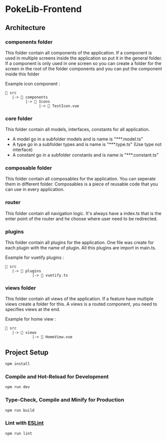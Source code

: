 # PokeLib-Frontend

## Architecture

### components folder

This folder contain all components of the application. If a component is used in multiple screens inside the application so put it in the general folder.
If a component is only used in one screen so you can create a folder for the screen in the root of the folder components and you can put the component inside this folder

Example icon component :

```
📂 src
   |-> 📂 components
         |-> 📂 Icons
               |-> 📄 TestIcon.vue
```

### core folder

This folder contain all models, interfaces, constants for all application.

- A model go in a subfolder models and is name is "\*\*\*.model.ts"
- A type go in a subfolder types and is name is "\*\*\*.type.ts" (Use type not interface)
- A constant go in a subfolder constants and is name is "\*\*\*.constant.ts"

### composable folder

This folder contain all composables for the application. You can seperate them in different folder.
Composables is a piece of reusable code that you can use in every application.

### router

This folder contain all navigation logic. It's always have a index.ts that is the enter point of the router and he choose where user need to be redirected.

### plugins

This folder contain all plugins for the application. One file was create for each plugin with the name of plugin. All this plugins are import in main.ts.

Example for vuetify plugins :

```
📂 src
   |-> 📂 plugins
            |-> 📄 vuetify.ts
```

### views folder

This folder contain all views of the application. If a feature have multiple views create a folder for this. A views is a routed component, you need to specifies views at the end.

Example for home view :

```
📂 src
   |-> 📂 views
            |-> 📄 HomeView.vue
```

## Project Setup

```sh
npm install
```

### Compile and Hot-Reload for Development

```sh
npm run dev
```

### Type-Check, Compile and Minify for Production

```sh
npm run build
```

### Lint with [ESLint](https://eslint.org/)

```sh
npm run lint
```
